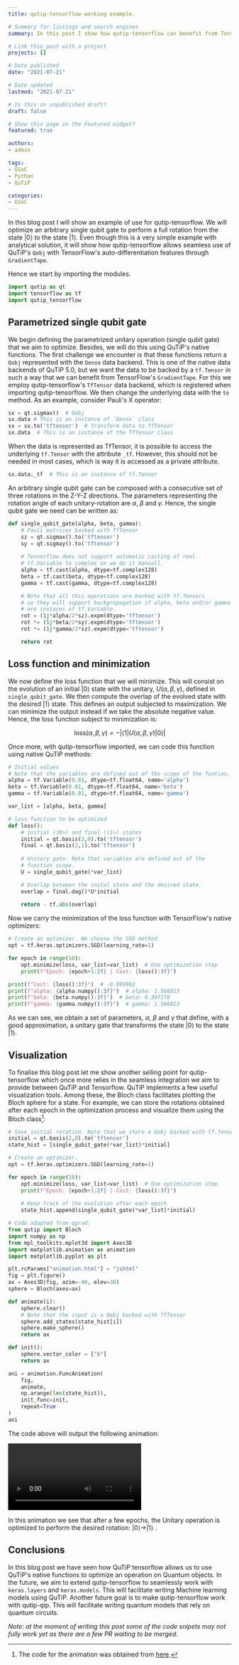 ```yaml
---
title: qutip-tensorflow working example.

# Summary for listings and search engines
summary: In this post I show how qutip-tensorflow can benefit from TensorFlow's auto-differentiation features to optimize an operation in a qubit.

# Link this post with a project
projects: []

# Date published
date: "2021-07-21"

# Date updated
lastmod: "2021-07-21"

# Is this an unpublished draft?
draft: false

# Show this page in the Featured widget?
featured: true

authors:
- admin

tags:
- GSoC
- Python
- QuTiP

categories:
- GSoC
---
```


In this blog post I will show an example of use for qutip-tensorflow. We will
optimize an arbitrary single qubit gate to perform a full rotation from the state $|
0 \rangle$ to the state $| 1 \rangle$. Even though this is a very simple
example with analytical solution, it will show how qutip-tensorflow allows
seamless use of QuTiP's `Qobj` with TensorFlow's auto-differentiation features
through `GradientTape`.

Hence we start by importing the modules.
```python
import qutip as qt
import tensorflow as tf
import qutip_tensorflow
```

## Parametrized single qubit gate

We begin defining the parametrized unitary operation (single qubit gate) that
we aim to optimize.  Besides, we will do this using QuTiP's native functions.
The first challenge we encounter is that these functions return a `Qobj`
represented with the `Dense` data backend. This is one of the native data
backends of QuTiP 5.0, but we want the data to be backed by a `tf.Tensor` in
such a way that we can benefit from TensorFlow's `GradientTape`. For this
we employ qutip-tensorflow's `TfTensor` data backend, which is registered when
importing qutip-tensorflow. We then change the underlying data with the `to`
method. As an example, consider Pauli's X operator:
```python
sx = qt.sigmax()  # Qobj
sx.data # This is an instance of `Dense` class
sx = sx.to('tftensor')  # Transform data to TfTensor
sx.data  # This is an instance of the TfTensor class
```

When the data is represented as TfTensor, it is possible to access the
underlying `tf.Tensor` with the attribute `_tf`. However, this should not be
needed in most cases, which is way it is accessed as a private attribute.
```python
sx.data._tf  # This is an instance of tf.Tensor
```

An arbitrary single qubit gate can be composed with a consecutive set of  three
rotations in the Z-Y-Z directions. The parameters representing the rotation
angle of each unitary-rotation are $\alpha$, $\beta$ and $\gamma$.  Hence, the
single qubit gate we need can be written as:
```python
def single_qubit_gate(alpha, beta, gamma):
    # Pauli matrices backed with TfTensor
    sz = qt.sigmax().to('tftensor')
    sy = qt.sigmay().to('tftensor')
    
    # Tensorflow does not support automatic casting of real 
    # tf.Variable to complex se we do it manuall.
    alpha = tf.cast(alpha, dtype=tf.complex128)
    beta = tf.cast(beta, dtype=tf.complex128)
    gamma = tf.cast(gamma, dtype=tf.complex128)

    # Note that all this operations are backed with tf.Tensors
    # so they will support backpropagation if alpha, beta and/or gamma
    # are instaces of tf.Variable.
    rot = (1j*alpha/2*sz).expm(dtype='tftensor')
    rot *= (1j*beta/2*sy).expm(dtype='tftensor')
    rot *= (1j*gamma/2*sz).expm(dtype='tftensor')

    return rot
```

## Loss function and minimization
We now define the loss function that we will minimize. This will consist on
the evolution of an initial $|0\rangle$ state with the unitary, $U(\alpha,
\beta, \gamma)$, defined in
`single_qubit_gate`. We then compute the overlap of the evolved state with
the desired $|1\rangle$ state. This defines an output subjected to maximization.
We can minimize the output instead if we take the absolute negative value. Hence, the
loss function subject to minimization is:

$$ \text{loss}(\alpha, \beta, \gamma) = -| \langle 1 | U(\alpha, \beta, \gamma)| 0 \rangle |$$

Once more, with qutip-tensorflow imported, we can code this function using
native QuTiP methods:
```python
# Initial values
# Note that the variables are defined out of the scope of the funtion.
alpha = tf.Variable(0.01, dtype=tf.float64, name='alpha')
beta = tf.Variable(0.01, dtype=tf.float64, name='beta')
gamma = tf.Variable(0.01, dtype=tf.float64, name='gamma')

var_list = [alpha, beta, gamma]

# loss function to be optimized
def loss():
    # initial (|0>) and final (|1>) states   
    initial = qt.basis(2,0).to('tftensor')
    final = qt.basis(2,1).to('tftensor')
    
    # Unitary gate. Note that variables are defined out of the
    # function scope.
    U = single_qubit_gate(*var_list)

    # Overlap between the inital state and the desired state. 
    overlap = final.dag()*U*initial
    
    return - tf.abs(overlap)
```

Now we carry the minimization of the loss function with TensorFlow's native
optimizers:

```python
# Create an optimizer. We choose the SGD method.
opt = tf.keras.optimizers.SGD(learning_rate=1)

for epoch in range(10):
    opt.minimize(loss, var_list=var_list)  # One optimization step
    print(f"Epoch: {epoch+1:2f} | Cost: {loss():3f}")

print(f"Cost: {loss():3f}")  # -0.999992 
print(f"alpha: {alpha.numpy():3f}")  # alpha: 1.566813
print(f"beta: {beta.numpy():3f}")  # beta: 0.397178
print(f"gamma: {gamma.numpy():3f}")  # gamma: 1.566813
```

As we can see, we obtain a set of parameters, $\alpha$, $\beta$ and $\gamma$
that define, with a good approximation, a unitary gate that transforms the state
$|0\rangle$ to the state $| 1 \rangle$.

## Visualization
To finalise this blog post let me show another selling point for
qutip-tensorflow which once more relies in the seamless integration we aim to
provide between QuTiP and Tensorflow. QuTiP implements a few useful
visualization tools. Among these, the Bloch class facilitates plotting the
Bloch sphere for a state. For example, we can store the rotations obtained
after each epoch in the optimization process and visualize them using the Bloch
class[^1]:
```python
# Save initial rotation. Note that we store a Qobj backed with tf.Tensor
initial = qt.basis(2,0).to('tftensor')
state_hist = [single_qubit_gate(*var_list)*initial]

# Create an optimizer.
opt = tf.keras.optimizers.SGD(learning_rate=1)

for epoch in range(10):
    opt.minimize(loss, var_list=var_list)  # One optimization step
    print(f"Epoch: {epoch+1:2f} | Cost: {loss():3f}")
    
    # Keep track of the evolution after each epoch
    state_hist.append(single_qubit_gate(*var_list)*initial)
```

```python
# Code adapted from qgrad: 
from qutip import Bloch
import numpy as np
from mpl_toolkits.mplot3d import Axes3D
import matplotlib.animation as animation
import matplotlib.pyplot as plt

plt.rcParams["animation.html"] = "jshtml"
fig = plt.figure()
ax = Axes3D(fig, azim=-40, elev=30)
sphere = Bloch(axes=ax)

def animate(i):
    sphere.clear()
    # Note that the input is a Qobj backed with TfTensor
    sphere.add_states(state_hist[i])
    sphere.make_sphere()
    return ax

def init():
    sphere.vector_color = ["b"]
    return ax

ani = animation.FuncAnimation(
    fig,
    animate,
    np.arange(len(state_hist)),
    init_func=init,
    repeat=True
)
ani
```
The code above will output the following animation:

<video controls src="bloch_animation.mp4"></video>

In this animation we see that after a few epochs, the Unitary operation is
optimized to perform the desired rotation: $|0\rangle \rightarrow
|1\rangle$ .

## Conclusions

In this blog post we have seen how QuTiP tensorflow allows us to use QuTiP's
native functions to optimize an operation on Quantum objects. In the future, we
aim to extend qutip-tensorflow to seamlessly work with `keras.layers` and
`keras.models`. This will facilitate writing Machine learning models using
QuTiP. Another future goal is to make qutip-tensorflow work with qutip-qip.
This will facilitate writing quantum models that rely on quantum circuits.


_Note: at the moment of writing this post some of the code snipets may not
fully work yet as there are a few PR waiting to be merged._

[^1]: The code for the animation was obtained from [here](https://github.com/qgrad/qgrad/blob/master/examples/Qubit_Rotation.py).
